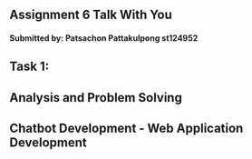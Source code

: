 ## Assignment 6 Talk With You 
#### Submitted by: Patsachon Pattakulpong st124952

## Task 1: 
## Analysis and Problem Solving
## Chatbot Development - Web Application Development
